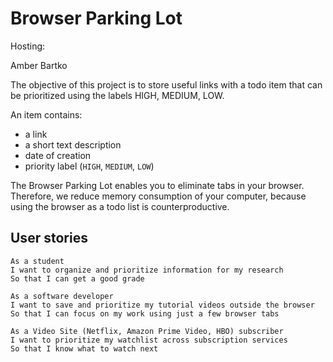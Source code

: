 # Browser Parking Lot

Hosting:

Amber Bartko

The objective of this project is to store useful links with a todo item that can be prioritized using the labels HIGH, MEDIUM, LOW.

An item contains:

- a link
- a short text description
- date of creation
- priority label (`HIGH`, `MEDIUM`, `LOW`)

The Browser Parking Lot enables you to eliminate tabs in your browser. Therefore, we reduce memory consumption of your computer, because using the browser as a todo list is counterproductive.

## User stories

```
As a student
I want to organize and prioritize information for my research
So that I can get a good grade

As a software developer
I want to save and prioritize my tutorial videos outside the browser
So that I can focus on my work using just a few browser tabs

As a Video Site (Netflix, Amazon Prime Video, HBO) subscriber
I want to prioritize my watchlist across subscription services
So that I know what to watch next
```
